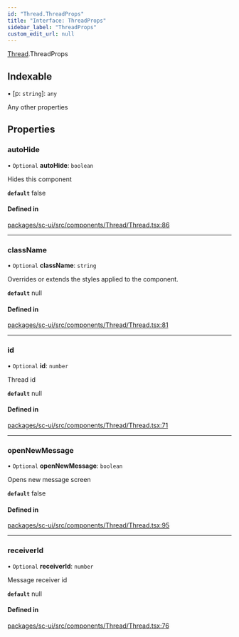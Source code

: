 ```yaml
---
id: "Thread.ThreadProps"
title: "Interface: ThreadProps"
sidebar_label: "ThreadProps"
custom_edit_url: null
---
```


[Thread](../modules/Thread.md).ThreadProps

## Indexable

▪ [p: `string`]: `any`

Any other properties

## Properties

### autoHide

• `Optional` **autoHide**: `boolean`

Hides this component

**`default`** false

#### Defined in

[packages/sc-ui/src/components/Thread/Thread.tsx:86](https://github.com/selfcommunity/community-ui/blob/67100aa/packages/sc-ui/src/components/Thread/Thread.tsx#L86)

___

### className

• `Optional` **className**: `string`

Overrides or extends the styles applied to the component.

**`default`** null

#### Defined in

[packages/sc-ui/src/components/Thread/Thread.tsx:81](https://github.com/selfcommunity/community-ui/blob/67100aa/packages/sc-ui/src/components/Thread/Thread.tsx#L81)

___

### id

• `Optional` **id**: `number`

Thread id

**`default`** null

#### Defined in

[packages/sc-ui/src/components/Thread/Thread.tsx:71](https://github.com/selfcommunity/community-ui/blob/67100aa/packages/sc-ui/src/components/Thread/Thread.tsx#L71)

___

### openNewMessage

• `Optional` **openNewMessage**: `boolean`

Opens new message screen

**`default`** false

#### Defined in

[packages/sc-ui/src/components/Thread/Thread.tsx:95](https://github.com/selfcommunity/community-ui/blob/67100aa/packages/sc-ui/src/components/Thread/Thread.tsx#L95)

___

### receiverId

• `Optional` **receiverId**: `number`

Message receiver id

**`default`** null

#### Defined in

[packages/sc-ui/src/components/Thread/Thread.tsx:76](https://github.com/selfcommunity/community-ui/blob/67100aa/packages/sc-ui/src/components/Thread/Thread.tsx#L76)
